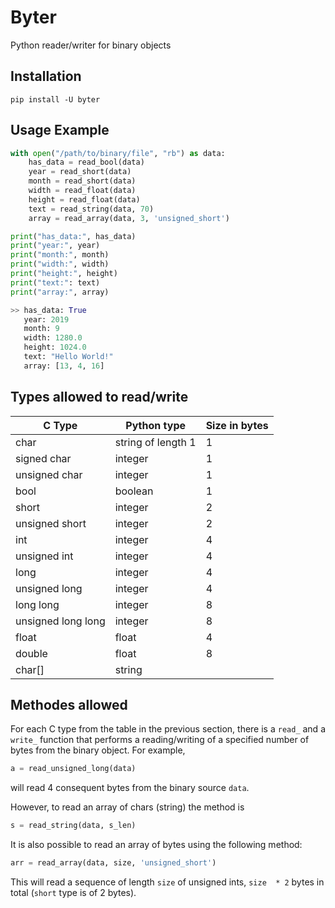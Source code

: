 # Byter
Python reader/writer for binary objects

## Installation

```
pip install -U byter
```

## Usage Example

```python
with open("/path/to/binary/file", "rb") as data:
    has_data = read_bool(data)
    year = read_short(data)
    month = read_short(data)
    width = read_float(data)
    height = read_float(data)
    text = read_string(data, 70)
    array = read_array(data, 3, 'unsigned_short')

print("has_data:", has_data)
print("year:", year)
print("month:", month)
print("width:", width)
print("height:", height)
print("text:": text)
print("array:", array)

>> has_data: True
   year: 2019
   month: 9
   width: 1280.0
   height: 1024.0
   text: "Hello World!"
   array: [13, 4, 16]
```

## Types allowed to read/write

| C Type | Python type | Size in bytes |
| --- | --- | --- |
| char | string of length 1 | 1 |
| signed char | integer | 1 |
| unsigned char | integer | 1 |
| bool | boolean | 1 |
| short | integer | 2 |
| unsigned short | integer | 2 |
| int | integer | 4 |
| unsigned int | integer | 4 |
| long | integer | 4 |
| unsigned long | integer | 4 |
| long long | integer | 8 |
| unsigned long long | integer | 8 |
| float | float | 4 |
| double | float | 8 |
| char[] | string | |

## Methodes allowed

For each C type from the table in the previous section, there is a `read_` and a `write_` function that performs a reading/writing of a specified number of bytes from the binary object. For example,

```python
a = read_unsigned_long(data)
```

will read 4 consequent bytes from the binary source `data`.

However, to read an array of chars (string) the method is

```python
s = read_string(data, s_len)
```

It is also possible to read an array of bytes using the following method:

```python
arr = read_array(data, size, 'unsigned_short')
```

This will read a sequence of length `size` of unsigned ints, `size  * 2` bytes in total (`short` type is of 2 bytes).
